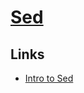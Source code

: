 # [Sed](https://www.gnu.org/software/sed/manual/sed.html)

## Links

- [Intro to Sed](http://www.grymoire.com/Unix/Sed.html)
